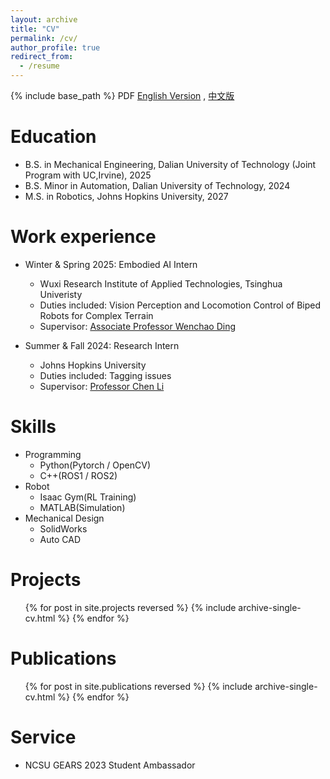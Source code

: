 ```yaml
---
layout: archive
title: "CV"
permalink: /cv/
author_profile: true
redirect_from:
  - /resume
---
```


{% include base_path %}
PDF
[English Version](/files/Resume_XiLin.pdf) , [中文版](/files/简历_林曦.pdf)

Education
======
* B.S. in Mechanical Engineering, Dalian University of Technology (Joint Program with UC,Irvine), 2025
* B.S. Minor in Automation, Dalian University of Technology, 2024
* M.S. in Robotics, Johns Hopkins University, 2027

Work experience
======
* Winter & Spring 2025: Embodied AI Intern
  * Wuxi Research Institute of Applied Technologies, Tsinghua Univeristy
  * Duties included: Vision Perception and Locomotion Control of Biped Robots for Complex Terrain
  * Supervisor: [Associate Professor Wenchao Ding](https://wenchaoding.github.io/)

* Summer & Fall 2024: Research Intern
  * Johns Hopkins University
  * Duties included: Tagging issues
  * Supervisor: [Professor Chen Li](https://me.jhu.edu/faculty/chen-li/)
  
Skills
======
* Programming
  * Python(Pytorch / OpenCV)
  * C++(ROS1 / ROS2)
* Robot
  * Isaac Gym(RL Training)
  * MATLAB(Simulation)
* Mechanical Design
  * SolidWorks
  * Auto CAD

Projects
======
  <ul>{% for post in site.projects reversed %}
    {% include archive-single-cv.html %}
  {% endfor %}</ul>

Publications
======
  <ul>{% for post in site.publications reversed %}
    {% include archive-single-cv.html %}
  {% endfor %}</ul>

Service
======
* NCSU GEARS 2023 Student Ambassador
